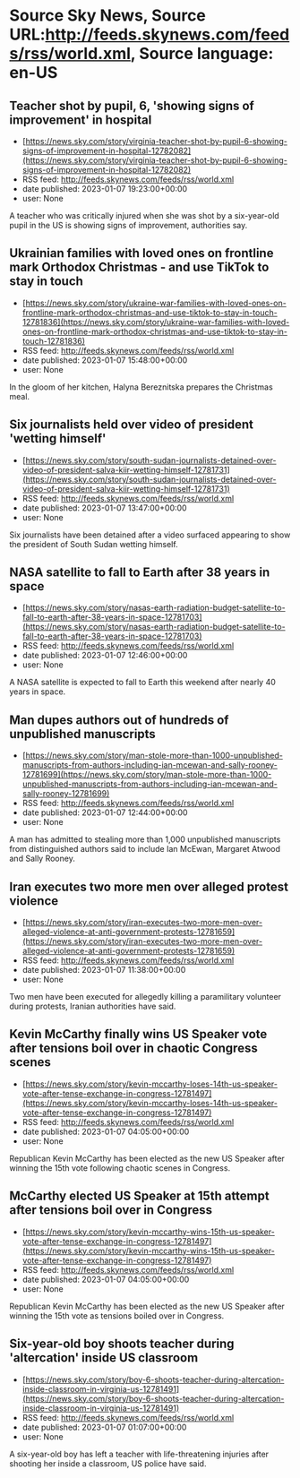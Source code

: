 # Source Sky News, Source URL:http://feeds.skynews.com/feeds/rss/world.xml, Source language: en-US

## Teacher shot by pupil, 6, 'showing signs of improvement' in hospital
 - [https://news.sky.com/story/virginia-teacher-shot-by-pupil-6-showing-signs-of-improvement-in-hospital-12782082](https://news.sky.com/story/virginia-teacher-shot-by-pupil-6-showing-signs-of-improvement-in-hospital-12782082)
 - RSS feed: http://feeds.skynews.com/feeds/rss/world.xml
 - date published: 2023-01-07 19:23:00+00:00
 - user: None

A teacher who was critically injured when she was shot by a six-year-old pupil in the US is showing signs of improvement, authorities say.

## Ukrainian families with loved ones on frontline mark Orthodox Christmas - and use TikTok to stay in touch
 - [https://news.sky.com/story/ukraine-war-families-with-loved-ones-on-frontline-mark-orthodox-christmas-and-use-tiktok-to-stay-in-touch-12781836](https://news.sky.com/story/ukraine-war-families-with-loved-ones-on-frontline-mark-orthodox-christmas-and-use-tiktok-to-stay-in-touch-12781836)
 - RSS feed: http://feeds.skynews.com/feeds/rss/world.xml
 - date published: 2023-01-07 15:48:00+00:00
 - user: None

In the gloom of her kitchen, Halyna Bereznitska prepares the Christmas meal.

## Six journalists held over video of president 'wetting himself'
 - [https://news.sky.com/story/south-sudan-journalists-detained-over-video-of-president-salva-kiir-wetting-himself-12781731](https://news.sky.com/story/south-sudan-journalists-detained-over-video-of-president-salva-kiir-wetting-himself-12781731)
 - RSS feed: http://feeds.skynews.com/feeds/rss/world.xml
 - date published: 2023-01-07 13:47:00+00:00
 - user: None

Six journalists have been detained after a video surfaced appearing to show the president of South Sudan wetting himself.

## NASA satellite to fall to Earth after 38 years in space
 - [https://news.sky.com/story/nasas-earth-radiation-budget-satellite-to-fall-to-earth-after-38-years-in-space-12781703](https://news.sky.com/story/nasas-earth-radiation-budget-satellite-to-fall-to-earth-after-38-years-in-space-12781703)
 - RSS feed: http://feeds.skynews.com/feeds/rss/world.xml
 - date published: 2023-01-07 12:46:00+00:00
 - user: None

A NASA satellite is expected to fall to Earth this weekend after nearly 40 years in space.

## Man dupes authors out of hundreds of unpublished manuscripts
 - [https://news.sky.com/story/man-stole-more-than-1000-unpublished-manuscripts-from-authors-including-ian-mcewan-and-sally-rooney-12781699](https://news.sky.com/story/man-stole-more-than-1000-unpublished-manuscripts-from-authors-including-ian-mcewan-and-sally-rooney-12781699)
 - RSS feed: http://feeds.skynews.com/feeds/rss/world.xml
 - date published: 2023-01-07 12:44:00+00:00
 - user: None

A man has admitted to stealing more than 1,000 unpublished manuscripts from distinguished authors said to include Ian McEwan, Margaret Atwood and Sally Rooney.

## Iran executes two more men over alleged protest violence
 - [https://news.sky.com/story/iran-executes-two-more-men-over-alleged-violence-at-anti-government-protests-12781659](https://news.sky.com/story/iran-executes-two-more-men-over-alleged-violence-at-anti-government-protests-12781659)
 - RSS feed: http://feeds.skynews.com/feeds/rss/world.xml
 - date published: 2023-01-07 11:38:00+00:00
 - user: None

Two men have been executed for allegedly killing a paramilitary volunteer during protests, Iranian authorities have said.

## Kevin McCarthy finally wins US Speaker vote after tensions boil over in chaotic Congress scenes
 - [https://news.sky.com/story/kevin-mccarthy-loses-14th-us-speaker-vote-after-tense-exchange-in-congress-12781497](https://news.sky.com/story/kevin-mccarthy-loses-14th-us-speaker-vote-after-tense-exchange-in-congress-12781497)
 - RSS feed: http://feeds.skynews.com/feeds/rss/world.xml
 - date published: 2023-01-07 04:05:00+00:00
 - user: None

Republican Kevin McCarthy has been elected as the new US Speaker after winning the 15th vote following chaotic scenes in Congress.

## McCarthy elected US Speaker at 15th attempt after tensions boil over in Congress
 - [https://news.sky.com/story/kevin-mccarthy-wins-15th-us-speaker-vote-after-tense-exchange-in-congress-12781497](https://news.sky.com/story/kevin-mccarthy-wins-15th-us-speaker-vote-after-tense-exchange-in-congress-12781497)
 - RSS feed: http://feeds.skynews.com/feeds/rss/world.xml
 - date published: 2023-01-07 04:05:00+00:00
 - user: None

Republican Kevin McCarthy has been elected as the new US Speaker after winning the 15th vote as tensions boiled over in Congress.

## Six-year-old boy shoots teacher during 'altercation' inside US classroom
 - [https://news.sky.com/story/boy-6-shoots-teacher-during-altercation-inside-classroom-in-virginia-us-12781491](https://news.sky.com/story/boy-6-shoots-teacher-during-altercation-inside-classroom-in-virginia-us-12781491)
 - RSS feed: http://feeds.skynews.com/feeds/rss/world.xml
 - date published: 2023-01-07 01:07:00+00:00
 - user: None

A six-year-old boy has left a teacher with life-threatening injuries after shooting her inside a classroom, US police have said.
